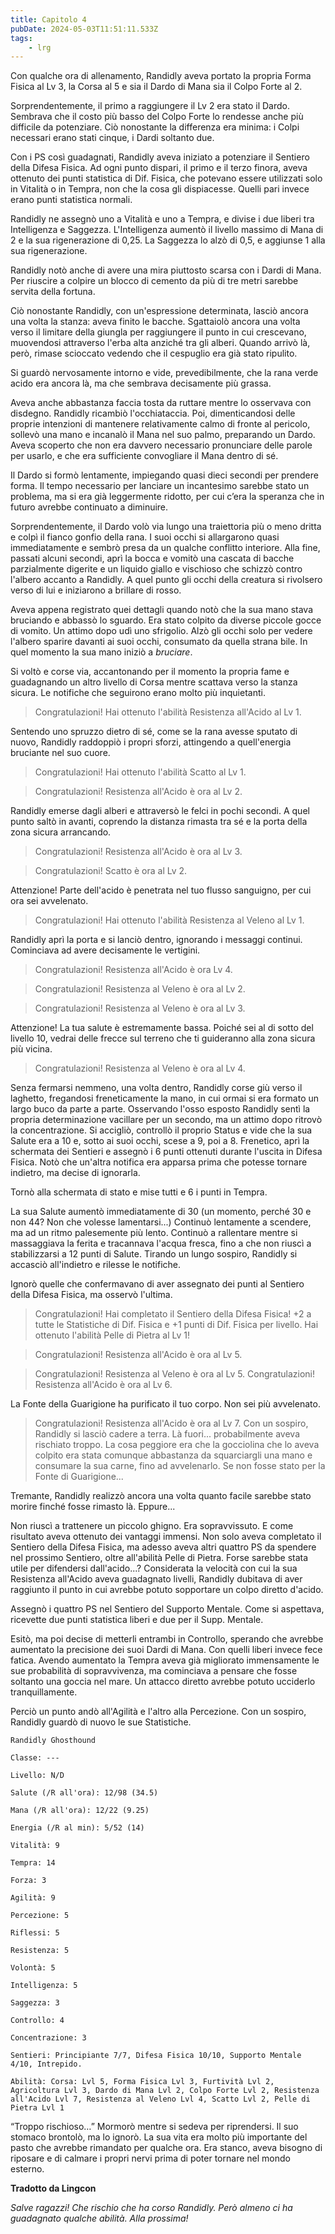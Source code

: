 ```yaml
---
title: Capitolo 4
pubDate: 2024-05-03T11:51:11.533Z
tags:
    - lrg
---
```


Con qualche ora di allenamento, Randidly aveva portato la propria Forma Fisica al Lv 3, la Corsa al 5 e sia il Dardo di Mana sia il Colpo Forte al 2.

Sorprendentemente, il primo a raggiungere il Lv 2 era stato il Dardo. Sembrava che il costo più basso del Colpo Forte lo rendesse anche più difficile da potenziare. Ciò nonostante la differenza era minima: i Colpi necessari erano stati cinque, i Dardi soltanto due.

Con i PS così guadagnati, Randidly aveva iniziato a potenziare il Sentiero della Difesa Fisica. Ad ogni punto dispari, il primo e il terzo finora, aveva ottenuto dei punti statistica di Dif. Fisica, che potevano essere utilizzati solo in Vitalità o in Tempra, non che la cosa gli dispiacesse. Quelli pari invece erano punti statistica normali.

Randidly ne assegnò uno a Vitalità e uno a Tempra, e divise i due liberi tra Intelligenza e Saggezza. L'Intelligenza aumentò il livello massimo di Mana di 2 e la sua rigenerazione di 0,25. La Saggezza lo alzò di 0,5, e aggiunse 1 alla sua rigenerazione.

Randidly notò anche di avere una mira piuttosto scarsa con i Dardi di Mana. Per riuscire a colpire un blocco di cemento da più di tre metri sarebbe servita della fortuna.

Ciò nonostante Randidly, con un'espressione determinata, lasciò ancora una volta la stanza: aveva finito le bacche. Sgattaiolò ancora una volta verso il limitare della giungla per raggiungere il punto in cui crescevano, muovendosi attraverso l'erba alta anziché tra gli alberi. Quando arrivò là, però, rimase scioccato vedendo che il cespuglio era già stato ripulito.

Si guardò nervosamente intorno e vide, prevedibilmente, che la rana verde acido era ancora là, ma che sembrava decisamente più grassa.

Aveva anche abbastanza faccia tosta da ruttare mentre lo osservava con disdegno. Randidly ricambiò l'occhiataccia. Poi, dimenticandosi delle proprie intenzioni di mantenere relativamente calmo di fronte al pericolo, sollevò una mano e incanalò il Mana nel suo palmo, preparando un Dardo. Aveva scoperto che non era davvero necessario pronunciare delle parole per usarlo, e che era sufficiente convogliare il Mana dentro di sé.

Il Dardo si formò lentamente, impiegando quasi dieci secondi per prendere forma. Il tempo necessario per lanciare un incantesimo sarebbe stato un problema, ma si era già leggermente ridotto, per cui c’era la speranza che in futuro avrebbe continuato a diminuire.

Sorprendentemente, il Dardo volò via lungo una traiettoria più o meno dritta e colpì il fianco gonfio della rana. I suoi occhi si allargarono quasi immediatamente e sembrò presa da un qualche conflitto interiore. Alla fine, passati alcuni secondi, aprì la bocca e vomitò una cascata di bacche parzialmente digerite e un liquido giallo e vischioso che schizzò contro l'albero accanto a Randidly. A quel punto gli occhi della creatura si rivolsero verso di lui e iniziarono a brillare di rosso.

Aveva appena registrato quei dettagli quando notò che la sua mano stava bruciando e abbassò lo sguardo. Era stato colpito da diverse piccole gocce di vomito. Un attimo dopo udì uno sfrigolio. Alzò gli occhi solo per vedere l'albero sparire davanti ai suoi occhi, consumato da quella strana bile. In quel momento la sua mano iniziò a <em>bruciare</em>.

Si voltò e corse via, accantonando per il momento la propria fame e guadagnando un altro livello di Corsa mentre scattava verso la stanza sicura. Le notifiche che seguirono erano molto più inquietanti.

> Congratulazioni! Hai ottenuto l'abilità Resistenza all'Acido al Lv 1.

Sentendo uno spruzzo dietro di sé, come se la rana avesse sputato di nuovo, Randidly raddoppiò i propri sforzi, attingendo a quell'energia bruciante nel suo cuore.

> Congratulazioni! Hai ottenuto l'abilità Scatto al Lv 1.

> Congratulazioni! Resistenza all'Acido è ora al Lv 2.

Randidly emerse dagli alberi e attraversò le felci in pochi secondi. A quel punto saltò in avanti, coprendo  la distanza rimasta tra sé e la porta della zona sicura arrancando.

> Congratulazioni! Resistenza all'Acido è ora al Lv 3.

> Congratulazioni! Scatto è ora al Lv 2.

Attenzione! Parte dell'acido è penetrata nel tuo flusso sanguigno, per cui ora sei avvelenato.

> Congratulazioni! Hai ottenuto l'abilità Resistenza al Veleno al Lv 1.

Randidly aprì la porta e si lanciò dentro, ignorando i messaggi continui. Cominciava ad avere decisamente le vertigini.

> Congratulazioni! Resistenza all'Acido è ora Lv 4.


> Congratulazioni! Resistenza al Veleno è ora al Lv 2.


> Congratulazioni! Resistenza al Veleno è ora al Lv 3.


Attenzione! La tua salute è estremamente bassa. Poiché sei al di sotto del livello 10, vedrai delle frecce sul terreno che ti guideranno alla zona sicura più vicina.


> Congratulazioni! Resistenza al Veleno è ora al Lv 4.

Senza fermarsi nemmeno, una volta dentro, Randidly corse giù verso il laghetto, fregandosi freneticamente la mano, in cui ormai si era formato un largo buco da parte a parte. Osservando l'osso esposto Randidly sentì la propria determinazione vacillare per un secondo, ma un attimo dopo ritrovò la concentrazione. Si accigliò, controllò il proprio Status e vide che la sua Salute era a 10 e, sotto ai suoi occhi, scese a 9, poi a 8. Frenetico, aprì la schermata dei Sentieri e assegnò i 6 punti ottenuti durante l'uscita in Difesa Fisica. Notò che un'altra notifica era apparsa prima che potesse tornare indietro, ma decise di ignorarla.

Tornò alla schermata di stato e mise tutti e 6 i punti in Tempra.

La sua Salute aumentò immediatamente di 30 (un momento, perché 30 e non 44? Non che volesse lamentarsi...) Continuò lentamente a scendere, ma ad un ritmo palesemente più lento. Continuò a rallentare mentre si massaggiava la ferita e tracannava l'acqua fresca, fino a che non riuscì a stabilizzarsi a 12 punti di Salute. Tirando un lungo sospiro, Randidly si accasciò all'indietro e rilesse le notifiche.

Ignorò quelle che confermavano di aver assegnato dei punti al Sentiero della Difesa Fisica, ma osservò l'ultima.



> Congratulazioni! Hai completato il Sentiero della Difesa Fisica! +2 a tutte le Statistiche di Dif. Fisica e +1 punti di Dif. Fisica per livello. Hai ottenuto l'abilità Pelle di Pietra al Lv 1!


> Congratulazioni! Resistenza all'Acido è ora al Lv 5.


> Congratulazioni! Resistenza al Veleno è ora al Lv 5.
> Congratulazioni! Resistenza all'Acido è ora al Lv 6.


La Fonte della Guarigione ha purificato il tuo corpo. Non sei più avvelenato.


> Congratulazioni! Resistenza all'Acido è ora al Lv 7.
Con un sospiro, Randidly si lasciò cadere a terra. Là fuori... probabilmente aveva rischiato troppo. La cosa peggiore era che la gocciolina che lo aveva colpito era stata comunque abbastanza da squarciargli una mano e consumare la sua carne, fino ad avvelenarlo. Se non fosse stato per la Fonte di Guarigione...

Tremante, Randidly realizzò ancora una volta quanto facile sarebbe stato morire finché fosse rimasto là. Eppure...

Non riuscì a trattenere un piccolo ghigno. Era sopravvissuto. E come risultato aveva ottenuto dei vantaggi immensi. Non solo aveva completato il Sentiero della Difesa Fisica, ma adesso aveva altri quattro PS da spendere nel prossimo Sentiero, oltre all'abilità Pelle di Pietra. Forse sarebbe stata utile per difendersi dall'acido...? Considerata la velocità con cui la sua Resistenza all'Acido aveva guadagnato livelli, Randidly dubitava di aver raggiunto il punto in cui avrebbe potuto sopportare un colpo diretto d'acido.

Assegnò i quattro PS nel Sentiero del Supporto Mentale. Come si aspettava, ricevette due punti statistica liberi e due per il Supp. Mentale.

Esitò, ma poi decise di metterli entrambi in Controllo, sperando che avrebbe aumentato la precisione dei suoi Dardi di Mana. Con quelli liberi invece fece fatica. Avendo aumentato la Tempra aveva già migliorato immensamente le sue probabilità di sopravvivenza, ma cominciava a pensare che fosse soltanto una goccia nel mare. Un attacco diretto avrebbe potuto ucciderlo tranquillamente.

Perciò un punto andò all'Agilità e l'altro alla Percezione. Con un sospiro, Randidly guardò di nuovo le sue Statistiche.

```
Randidly Ghosthound

Classe: ---

Livello: N/D

Salute (/R all'ora): 12/98 (34.5)

Mana (/R all'ora): 12/22 (9.25)

Energia (/R al min): 5/52 (14)

Vitalità: 9

Tempra: 14

Forza: 3

Agilità: 9

Percezione: 5

Riflessi: 5

Resistenza: 5

Volontà: 5

Intelligenza: 5

Saggezza: 3

Controllo: 4

Concentrazione: 3

Sentieri: Principiante 7/7, Difesa Fisica 10/10, Supporto Mentale 4/10, Intrepido.

Abilità: Corsa: Lvl 5, Forma Fisica Lvl 3, Furtività Lvl 2, Agricoltura Lvl 3, Dardo di Mana Lvl 2, Colpo Forte Lvl 2, Resistenza all'Acido Lvl 7, Resistenza al Veleno Lvl 4, Scatto Lvl 2, Pelle di Pietra Lvl 1
```
“Troppo rischioso…” Mormorò mentre si sedeva per riprendersi. Il suo stomaco brontolò, ma lo ignorò. La sua vita era molto più importante del pasto che avrebbe rimandato per qualche ora. Era stanco, aveva bisogno di riposare e di calmare i propri nervi prima di poter tornare nel mondo esterno.


**Tradotto da Lingcon**

*Salve ragazzi! Che rischio che ha corso Randidly. Però almeno ci ha guadagnato qualche abilità. Alla prossima!*
